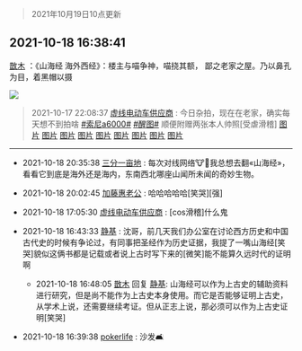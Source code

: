 > 2021年10月19日10点更新
<link rel="stylesheet" href="https://cdn.jsdelivr.net/gh/taotie6/sampleJSON@main/css/photo_show.css">
<meta name="referrer" content="no-referrer" />


 ## 2021-10-18 16:38:41 

 [㪚木](https://www.coolapk.com/feed/30773913?shareKey=MGQ5YWY3ZDg1NTBmNjE2ZDM3Mjg~) ：《山海经 海外西经》：楼主与喵争神，喵挠其额， 鄙之老家之屋。乃以鼻孔为目，着黑帽以摄 

<div class="album">
<img class="img-item" src="http://image.coolapk.com/feed/2019/0515/09/1081091_3748_1897@180x122.gif" />
</div>

> 2021-10-17 22:08:37 
> [虚线电动车供应商](https://www.coolapk.com/feed/30758615?shareKey=NTRkZTIyNmFiOTQ5NjE2ZDM3Mjg~) : 今日杂拍，现在在老家，确实每天想不到拍啥 <a class="feed-link-tag" href="/t/索尼a6000?type=0">#索尼a6000#</a> <a class="feed-link-tag" href="/t/醒图?type=0">#醒图#</a> 顺便附赠两张本人帅照[受虐滑稽] 
[图片](http://image.coolapk.com/feed/2021/1017/22/1305500_445a2aca_9710_1331@2030x3045.jpeg)
[图片](http://image.coolapk.com/feed/2021/1017/22/1305500_2861ad72_9710_1333@3043x1972.jpeg)
[图片](http://image.coolapk.com/feed/2021/1017/22/1305500_6f63e753_9710_1335@2493x1662.jpeg)
[图片](http://image.coolapk.com/feed/2021/1017/22/1305500_f1f7afde_9710_1336@1744x2759.jpeg)
[图片](http://image.coolapk.com/feed/2019/0523/09/2225021_47b37390_4463_3924@285x262.gif)
[图片](http://image.coolapk.com/feed/2021/1017/22/1305500_7c70b5b0_9710_1338@1024x1024.jpeg)
[图片](http://image.coolapk.com/feed/2021/1017/22/1305500_8119d966_9710_134@1882x2823.jpeg)
[图片](http://image.coolapk.com/feed/2021/1017/22/1305500_b026693d_9710_1342@2048x2048.jpeg)
[图片](http://image.coolapk.com/feed/2021/1017/22/1305500_c987037f_9710_1343@2048x2048.jpeg)

 ------- 

- 2021-10-18 20:35:38 [三分一亩地](uid=1721161) : 每次对线网络🐮🐴我总想去翻«山海经»，看看它到底是海外还是海内，东南西北哪座山闻所未闻的奇妙生物。 

- 2021-10-18 20:02:45 [加藤惠老公](uid=1266680) : 哈哈哈哈哈[笑哭][强] 

- 2021-10-18 17:05:30 [虚线电动车供应商](uid=1305500) : [cos滑稽]什么鬼 

- 2021-10-18 16:43:33 [静基](uid=1353091) : 沈哥，前几天我们办公室在讨论西方历史和中国古代史的时候有争论过，有同事把圣经作为历史证据，我提了一嘴山海经[笑哭]貌似这俩书都是记载或者说上古时写下来的[微笑]能不能算久远时代的证明啊 

    - 2021-10-18 16:48:05 [㪚木](uid=1081091) 回复 [静基](uid=1353091): 山海经可以作为上古史的辅助资料进行研究，但是尚不能作为上古史本身使用。而它是否能够证明上古史，从学术上说，还需要继续考证。但从正志上说，那必须可以作为上古史证明[笑哭] 

- 2021-10-18 16:39:38 [pokerlife](uid=575409) : 沙发🛋 

